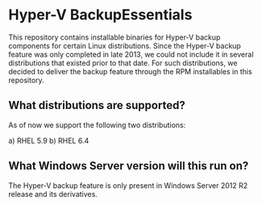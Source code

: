 Hyper-V BackupEssentials
========================

This repository contains installable binaries for Hyper-V backup 
components for certain Linux distributions. Since the Hyper-V backup
feature was only completed in late 2013, we could not include it
in several distributions that existed prior to that date. For such
distributions, we decided to deliver the backup feature through
the RPM installables in this repository.

What distributions are supported?
---------------------------------

As of now we support the following two distributions:

a) RHEL 5.9
b) RHEL 6.4

What Windows Server version will this run on?
---------------------------------------------
The Hyper-V backup feature is only present in Windows Server 2012 R2 
release and its derivatives.

